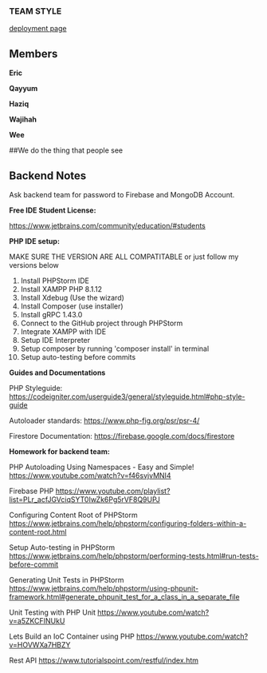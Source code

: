 ### TEAM STYLE

[deployment page](https://accedie-xcd.github.io/Team-Style-Software-Engineering/)

## Members

**Eric**

**Qayyum**

**Haziq**

**Wajihah**

**Wee**

##We do the thing that people see










## Backend Notes

Ask backend team for password to Firebase and MongoDB Account.


**Free IDE Student License:**

https://www.jetbrains.com/community/education/#students

**PHP IDE setup:**

MAKE SURE THE VERSION ARE ALL COMPATITABLE or just follow my versions below
 1. Install PHPStorm IDE
 2. Install XAMPP PHP 8.1.12
 3. Install Xdebug (Use the wizard)
 4. Install Composer (use installer)
 5. Install gRPC 1.43.0
 6. Connect to the GitHub project through PHPStorm
 7. Integrate XAMPP with IDE
 8. Setup IDE Interpreter
 9. Setup composer by running 'composer install' in terminal
 9. Setup auto-testing before commits

**Guides and Documentations**

PHP Styleguide:
https://codeigniter.com/userguide3/general/styleguide.html#php-style-guide

Autoloader standards:
https://www.php-fig.org/psr/psr-4/

Firestore Documentation:
https://firebase.google.com/docs/firestore
 
**Homework for backend team:**

PHP Autoloading Using Namespaces - Easy and Simple!
https://www.youtube.com/watch?v=f46svjvMNI4

Firebase PHP
https://www.youtube.com/playlist?list=PLr_acfJGVciqSYT0IwZk6Pg5rVF8Q9UPJ

Configuring Content Root of PHPStorm
https://www.jetbrains.com/help/phpstorm/configuring-folders-within-a-content-root.html

Setup Auto-testing in PHPStorm
https://www.jetbrains.com/help/phpstorm/performing-tests.html#run-tests-before-commit

Generating Unit Tests in PHPStorm
https://www.jetbrains.com/help/phpstorm/using-phpunit-framework.html#generate_phpunit_test_for_a_class_in_a_separate_file

Unit Testing with PHP Unit
https://www.youtube.com/watch?v=a5ZKCFINUkU

Lets Build an IoC Container using PHP
https://www.youtube.com/watch?v=HOVWXa7HBZY

Rest API
https://www.tutorialspoint.com/restful/index.htm
